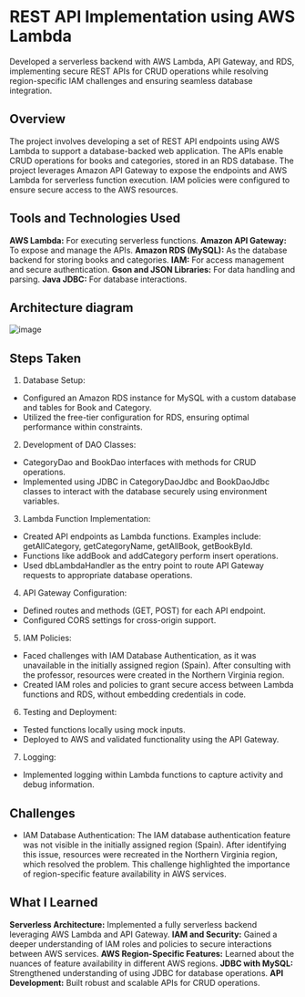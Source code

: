 # REST API Implementation using AWS Lambda

Developed a serverless backend with AWS Lambda, API Gateway, and RDS, implementing secure REST APIs for CRUD operations while resolving region-specific IAM challenges and ensuring seamless database integration.

## Overview

The project involves developing a set of REST API endpoints using AWS Lambda to support a database-backed web application. The APIs enable CRUD operations for books and categories, stored in an RDS database. The project leverages Amazon API Gateway to expose the endpoints and AWS Lambda for serverless function execution. IAM policies were configured to ensure secure access to the AWS resources.

## Tools and Technologies Used

**AWS Lambda:** For executing serverless functions.
**Amazon API Gateway:** To expose and manage the APIs.
**Amazon RDS (MySQL):** As the database backend for storing books and categories.
**IAM:** For access management and secure authentication.
**Gson and JSON Libraries:** For data handling and parsing.
**Java JDBC:** For database interactions.

## Architecture diagram

![image](https://github.com/user-attachments/assets/e715d9f7-2619-4ca5-aa0a-451d4dd7640f)

## Steps Taken

1. Database Setup:
- Configured an Amazon RDS instance for MySQL with a custom database and tables for Book and Category.
- Utilized the free-tier configuration for RDS, ensuring optimal performance within constraints.
2. Development of DAO Classes:
- CategoryDao and BookDao interfaces with methods for CRUD operations.
- Implemented using JDBC in CategoryDaoJdbc and BookDaoJdbc classes to interact with the database securely using environment variables.
3. Lambda Function Implementation:
- Created API endpoints as Lambda functions. Examples include:
getAllCategory, getCategoryName, getAllBook, getBookById.
- Functions like addBook and addCategory perform insert operations.
- Used dbLambdaHandler as the entry point to route API Gateway requests to appropriate database operations.
4. API Gateway Configuration:
- Defined routes and methods (GET, POST) for each API endpoint.
- Configured CORS settings for cross-origin support.
5. IAM Policies:
- Faced challenges with IAM Database Authentication, as it was unavailable in the initially assigned region (Spain). After consulting with the professor, resources were created in the Northern Virginia region.
- Created IAM roles and policies to grant secure access between Lambda functions and RDS, without embedding credentials in code.
6. Testing and Deployment:
- Tested functions locally using mock inputs.
- Deployed to AWS and validated functionality using the API Gateway.
7. Logging:
- Implemented logging within Lambda functions to capture activity and debug information.

## Challenges
- IAM Database Authentication:
The IAM database authentication feature was not visible in the initially assigned region (Spain). After identifying this issue, resources were recreated in the Northern Virginia region, which resolved the problem. This challenge highlighted the importance of region-specific feature availability in AWS services.

## What I Learned
**Serverless Architecture:** Implemented a fully serverless backend leveraging AWS Lambda and API Gateway.
**IAM and Security:** Gained a deeper understanding of IAM roles and policies to secure interactions between AWS services.
**AWS Region-Specific Features:** Learned about the nuances of feature availability in different AWS regions.
**JDBC with MySQL:** Strengthened understanding of using JDBC for database operations.
**API Development:** Built robust and scalable APIs for CRUD operations.



